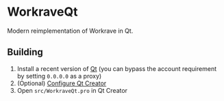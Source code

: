 # WorkraveQt

Modern reimplementation of Workrave in Qt.

## Building

1. Install a recent version of [Qt](https://www.qt.io/offline-installers) (you can bypass the account requirement by setting `0.0.0.0` as a proxy)
2. (Optional) [Configure Qt Creator](https://doc.qt.io/qtcreator/creator-configuring.html)
3. Open `src/WorkraveQt.pro` in Qt Creator